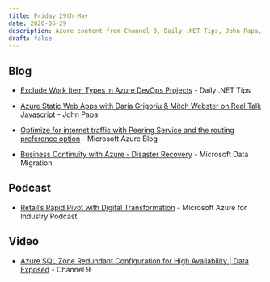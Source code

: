 ```yaml
---
title: Friday 29th May
date: 2020-05-29
description: Azure content from Channel 9, Daily .NET Tips, John Papa, Microsoft Azure Blog, Microsoft Azure for Industry Podcast, Microsoft Data Migration
draft: false
---
```



## Blog


* [Exclude Work Item Types in Azure DevOps Projects](https://dailydotnettips.com/exclude-work-item-types-in-azure-devops-projects/) - Daily .NET Tips

* [Azure Static Web Apps with Daria Grigoriu & Mitch Webster on Real Talk Javascript](http://feedproxy.google.com/~r/JohnPapa/~3/BvsCkjVkdfw/) - John Papa

* [Optimize for internet traffic with Peering Service and the routing preference option](https://azure.microsoft.com/blog/optimize-for-internet-traffic-with-peering-service-and-the-routing-preference-option/) - Microsoft Azure Blog

* [Business Continuity with Azure - Disaster Recovery](https://techcommunity.microsoft.com/t5/itops-talk-blog/business-continuity-with-azure-disaster-recovery/ba-p/1401759) - Microsoft Data Migration



## Podcast


* [Retail’s Rapid Pivot with Digital Transformation](https://industryxp.simplecast.com/episodes/retails-rapid-transformation-with-digital-transformation-nw6_PtvL) - Microsoft Azure for Industry Podcast



## Video


* [Azure SQL Zone Redundant Configuration for High Availability | Data Exposed](https://channel9.msdn.com/Shows/Data-Exposed/Azure-SQL-Zone-Redundant-Configuration-for-High-Availability) - Channel 9

